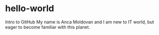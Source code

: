 # hello-world
Intro to GitHub
My name is Anca Moldovan and I am new to IT world, but eager to become familiar with this planet.



